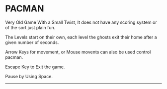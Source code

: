 # PACMAN

Very Old Game With a Small Twist,
It does not have any scoring system or of the sort
just plain fun.

The Levels start on their own, each level the ghosts exit
their home after a given number of seconds.

Arrow Keys for movement,
or Mouse movents can also be used control pacman.

Escape Key to Exit the game.

Pause by Using Space.

---

